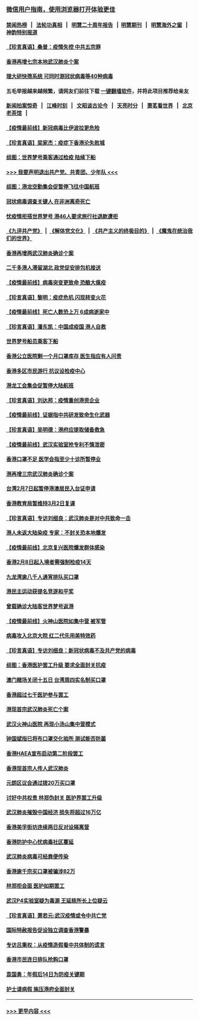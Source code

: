 ### [微信用户指南，使用浏览器打开体验更佳](https://github.com/gfw-breaker/banned-news1/blob/master/indexes/wechat-guide.md?t=0)
#### [禁闻热榜](热点新闻.md?t=0)  &nbsp;&nbsp;|&nbsp;&nbsp; [法轮功真相](https://github.com/gfw-breaker/truth/blob/master/README.md?t=0) &nbsp;&nbsp;|&nbsp;&nbsp; [明慧二十周年报告](https://github.com/gfw-breaker/mh-reports/blob/master/README.md?t=0) &nbsp;&nbsp;|&nbsp;&nbsp;[明慧期刊](https://github.com/gfw-breaker/mh-qikan) &nbsp;&nbsp;|&nbsp;&nbsp; [明慧海外之窗](https://github.com/gfw-breaker/mh-news/blob/master/README.md?t=0) &nbsp;&nbsp;|&nbsp;&nbsp; [神韵特别报道](https://github.com/gfw-breaker/mh-news/blob/master/shenyun.md?t=0)
#### [【珍言真语】桑普：疫情失控 中共五宗罪](../pages/nsc415/n11864157.md?t=02130533) 
#### [香港再增七宗本地武汉肺炎个案](../pages/nsc415/n11862405.md?t=02130533) 
#### [理大研快筛系统 可同时测冠状病毒等40种病毒](../pages/nsc415/n11862376.md?t=02130533) 
#### 五毛举报越来越频繁，请网友们前往下载 [一键翻墙软件](https://github.com/gfw-breaker/ssr-accounts)，并将此项目推荐给亲友
#### [新闻拍案惊奇](https://github.com/gfw-breaker/banned-news1/blob/master/pages/link4.md) &nbsp;&nbsp;|&nbsp;&nbsp; [江峰时刻](https://github.com/gfw-breaker/banned-news1/blob/master/pages/link4.md) &nbsp;&nbsp;|&nbsp;&nbsp; [文昭谈古论今](https://github.com/gfw-breaker/banned-news1/blob/master/pages/link4.md) &nbsp;&nbsp;|&nbsp;&nbsp; [天亮时分](https://github.com/gfw-breaker/banned-news1/blob/master/pages/link4.md) &nbsp;&nbsp;|&nbsp;&nbsp; [萧茗看世界](https://github.com/gfw-breaker/banned-news1/blob/master/pages/link4.md) &nbsp;&nbsp;|&nbsp;&nbsp; [北京老茶馆](https://github.com/gfw-breaker/banned-news1/blob/master/pages/link4.md) &nbsp;&nbsp;|&nbsp;&nbsp; 
#### [【疫情最前线】新冠病毒比伊波拉更危险](../pages/nsc415/n11862199.md?t=02130533) 
#### [【珍言真语】梁家杰：疫症下香港沦失败城](../pages/nsc415/n11861588.md?t=02130533) 
#### [组图：世界梦号乘客通过检疫 陆续下船](../pages/nsc415/n11858302.md?t=02130533) 
#### [>>> 我要声明退出共产党、共青团、少年队 <<<](https://github.com/begood0513/goodnews/blob/master/quit/letter.md) 
#### [组图：港龙空勤集会促暂停飞往中国航班](../pages/nsc415/n11858190.md?t=02130533) 
#### [冠状病毒调查关键人 在非洲离奇死亡](../pages/nsc415/n11859798.md?t=02130533) 
#### [忧疫情拒搭世界梦号 港46人要求旅行社退款遭拒](../pages/nsc415/n11859849.md?t=02130533) 
#### [《九评共产党》](https://github.com/begood0513/9ping.md/blob/master/README.md) &nbsp;|&nbsp; [《解体党文化》](../../../../jtdwh.md/blob/master/README.md)  &nbsp;|&nbsp; [《共产主义的终极目的》](../../../../gczydzjmd.md/blob/master/README.md) &nbsp;|&nbsp; [《魔鬼在统治我们的世界》](../../../../mgztzwmdsj.md/blob/master/README.md) 
#### [香港再增两武汉肺炎确诊个案](../pages/nsc415/n11859833.md?t=02130533) 
#### [二千多港人滞留湖北 政党促安排包机接送](../pages/nsc415/n11859831.md?t=02130533) 
#### [【疫情最前线】病毒突变更致命 恐酿大瘟疫](../pages/nsc415/n11859604.md?t=02130533) 
#### [【珍言真语】黎明：疫症危机 闪现转变火花](../pages/nsc415/n11859199.md?t=02130533) 
#### [【疫情最前线】死亡人数恐上万 6成病逝家中](../pages/nsc415/n11856687.md?t=02130533) 
#### [【珍言真语】潘东凯：中国成疫国 港人自救](../pages/nsc415/n11856962.md?t=02130533) 
#### [世界梦号船员乘客下船](../pages/nsc415/n11856883.md?t=02130533) 
#### [香港公立医院剩一个月口罩库存 医生指应有人问责](../pages/nsc415/n11856875.md?t=02130533) 
#### [香港多区市民游行 抗议设检疫中心](../pages/nsc415/n11856866.md?t=02130533) 
#### [港龙工会集会促暂停大陆航班](../pages/nsc415/n11856840.md?t=02130533) 
#### [【珍言真语】刘达邦：疫情重创港资企业](../pages/nsc415/n11854274.md?t=02130533) 
#### [【疫情最前线】证据指中共研发致命生化武器](../pages/nsc415/n11853087.md?t=02130533) 
#### [【珍言真语】吴明德：港府应提取储备救急](../pages/nsc415/n11852734.md?t=02130533) 
#### [【疫情最前线】武汉实验室抢专利不慎泄密](../pages/nsc415/n11850310.md?t=02130533) 
#### [香港口罩不足 医学会指至少十诊所暂停业](../pages/nsc415/n11850301.md?t=02130533) 
#### [港再增三宗武汉肺炎确诊个案](../pages/nsc415/n11850328.md?t=02130533) 
#### [台湾2月7日起暂停港澳居民入台证申请](../pages/nsc415/n11850304.md?t=02130533) 
#### [香港教育局暂维持3月2日复课](../pages/nsc415/n11850260.md?t=02130533) 
#### [【珍言真语】专访刘细良：武汉肺炎是对中共致命一击](../pages/nsc415/n11849934.md?t=02130533) 
#### [港人未返大陆染疫 专家：不封关恐本地爆发](../pages/nsc415/n11848021.md?t=02130533) 
#### [【疫情最前线】北京复兴医院爆发群体感染](../pages/nsc415/n11847626.md?t=02130533) 
#### [香港2月8日起入境者需强制检疫14天](../pages/nsc415/n11847658.md?t=02130533) 
#### [九龙湾逾八千人通宵排队买口罩](../pages/nsc415/n11847647.md?t=02130533) 
#### [港民主运动获提名竞逐和平奖](../pages/nsc415/n11847633.md?t=02130533) 
#### [曾载确诊大陆客世界梦号返港](../pages/nsc415/n11847608.md?t=02130533) 
#### [【疫情最前线】火神山医院如集中营 被军管](../pages/nsc415/n11847524.md?t=02130533) 
#### [病毒攻入北京大院 红二代先用美特效药](../pages/nsc415/n11847427.md?t=02130533) 
#### [【珍言真语】专访刘细良：新冠状病毒不及共产党的病毒](../pages/nsc415/n11847164.md?t=02130533) 
#### [组图：香港医护罢工升级 要求全面封关抗疫](../pages/nsc415/n11844107.md?t=02130533) 
#### [澳门赌场关闭十五日 台湾周四实名制买口罩](../pages/nsc415/n11845083.md?t=02130533) 
#### [香港超过七千医护参与罢工](../pages/nsc415/n11845051.md?t=02130533) 
#### [港现首宗武汉肺炎死亡个案](../pages/nsc415/n11844998.md?t=02130533) 
#### [武汉火神山医院 再现小汤山集中营模式](../pages/nsc415/n11844763.md?t=02130533) 
#### [钟国斌指已将布口罩交化验所 测试能否防菌](../pages/nsc415/n11842783.md?t=02130533) 
#### [香港HAEA宣布启动第二阶段罢工](../pages/nsc415/n11842723.md?t=02130533) 
#### [香港现首宗人传人武汉肺炎](../pages/nsc415/n11842766.md?t=02130533) 
#### [元朗区议会通过拨20万买口罩](../pages/nsc415/n11842754.md?t=02130533) 
#### [讨好中共权贵 林郑伪封关 医护界罢工升级](../pages/nsc415/n11842359.md?t=02130533) 
#### [武汉肺炎摧毁中国经济 损失将超过16万亿](../pages/nsc415/n11839723.md?t=02130533) 
#### [香港美孚街坊连续两日反对设隔离营](../pages/nsc415/n11839962.md?t=02130533) 
#### [香港防护中心忧病毒社区蔓延](../pages/nsc415/n11839933.md?t=02130533) 
#### [武汉肺炎病毒可经粪便传染](../pages/nsc415/n11839939.md?t=02130533) 
#### [香港逾千宗买口罩被骗涉82万](../pages/nsc415/n11839914.md?t=02130533) 
#### [林郑拒会面 医护如期罢工](../pages/nsc415/n11839892.md?t=02130533) 
#### [武汉P4实验室疑为毒源 王延轶所长上位疑云](../pages/nsc415/n11835543.md?t=02130533) 
#### [【珍言真语】萧若元:武汉疫情或令中共亡党](../pages/nsc415/n11829394.md?t=02130533) 
#### [国际特赦报告促设独立调查香港警暴](../pages/nsc415/n11833845.md?t=02130533) 
#### [专访吕秉权：从疫情造假看中共体制的谎言](../pages/nsc415/n11833813.md?t=02130533) 
#### [香港市民连日排队抢购口罩](../pages/nsc415/n11833794.md?t=02130533) 
#### [袁国勇：年假后14日为防疫关键期](../pages/nsc415/n11831088.md?t=02130533) 
#### [护士请病假 施压港府全面封关](../pages/nsc415/n11831030.md?t=02130533) 

----
#### [ >>> 更早内容 <<< ](../indexes/nsc415-earlier.md)
